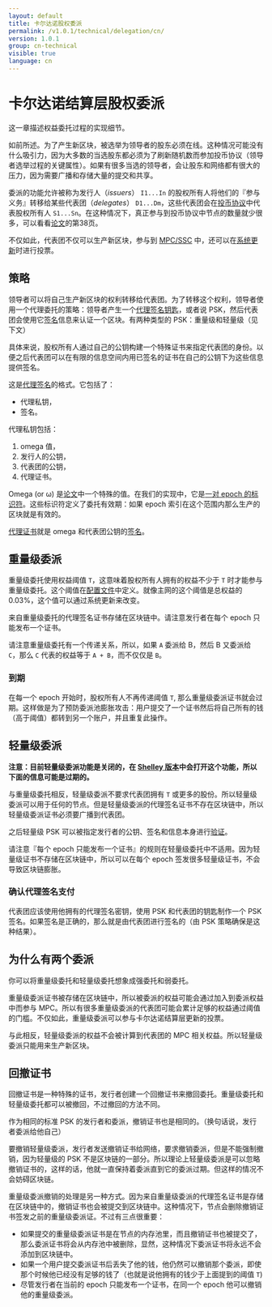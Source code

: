 ```yaml
---
layout: default
title: 卡尔达诺股权委派
permalink: /v1.0.1/technical/delegation/cn/
version: 1.0.1
group: cn-technical
visible: true
language: cn
---
```

<!-- Reviewed at c23493d7a33a82d559d5bd9d289486795cf6592f -->

# 卡尔达诺结算层股权委派

这一章描述权益委托过程的实现细节。

如前所述。为了产生新区块，被选举为领导者的股东必须在线。这种情况可能没有什么吸引力，因为大多数的当选股东都必须为了刷新随机数而参加投币协议（领导者选举过程的关键属性）。如果有很多当选的领导者，会让股东和网络都有很大的压力，因为需要广播和存储大量的提交和共享。

委派的功能允许被称为发行人（_issuers_） `I1...In` 的股权所有人将他们的『参与义务』转移给某些代表团（_delegates_） `D1...Dm`，这些代表团会在[投币协议](https://github.com/input-output-hk/cardano-sl/blob/4bd49d6b852e778c52c60a384a47681acec02d22/src/Pos/Ssc/GodTossing.hs)中代表股权所有人 `S1...Sn`。在这种情况下，真正参与到投币协议中节点的数量就少很多，可以看看[论文](/glossary/#paper)的第38页。

不仅如此，代表团不仅可以生产新区块，参与到 [MPC/SSC](/technical/leader-selection/#follow-the-satoshi) 中，还可以在[系统更新](/cardano/update-mechanism/)时进行投票。

## 策略

领导者可以将自己生产新区块的权利转移给代表团。为了转移这个权利，领导者使用一个代理委托的策略：领导者产生一个[代理签名钥匙](https://github.com/input-output-hk/cardano-sl/blob/4378a616654ff47faf828ef51ab2f455fa53d3a3/core/Pos/Crypto/SignTag.hs#L33)，或者说 PSK，然后代表团会使用它[签名](https://github.com/input-output-hk/cardano-sl/blob/ed6db6c8a44489e2919cd0e01582f638f4ad9b72/src/Pos/Delegation/Listeners.hs#L65)信息来认证一个区块。有两种类型的 PSK：重量级和轻量级（见下文）

具体来说，股权所有人通过自己的公钥构建一个特殊证书来指定代表团的身份。以便之后代表团可以在有限的信息空间内用已签名的证书在自己的公钥下为这些信息提供签名。


这是[代理签名](https://github.com/input-output-hk/cardano-sl/blob/d01d392d49db8a25e17749173ec9bce057911191/core/Pos/Crypto/Signing.hs#L256)的格式。它包括了：

* 代理私钥，
* 签名。

代理私钥包括：

1. omega 值，
2. 发行人的公钥，
3. 代表团的公钥，
4. 代理证书。

Omega (or ω) 是[论文](/glossary/#paper)中一个特殊的值。在我们的实现中，它是[一对 epoch 的标识符](https://github.com/input-output-hk/cardano-sl/blob/f374a970dadef0fe62cf69e8b9a6b8cc606b5c7d/core/Pos/Core/Types.hs#L235)。这些标识符定义了委托有效期：如果 epoch 索引在这个范围内那么生产的区块就是有效的。

[代理证书](https://github.com/input-output-hk/cardano-sl/blob/d01d392d49db8a25e17749173ec9bce057911191/core/Pos/Crypto/Signing.hs#L209)就是 omega 和代表团公钥的[签名](https://github.com/input-output-hk/cardano-crypto/blob/84f8c358463bbf6bb09168aac5ad990faa9d310a/src/Cardano/Crypto/Wallet.hs#L74)。

## 重量级委派

重量级委托使用权益阈值 `T`，这意味着股权所有人拥有的权益不少于 `T` 时才能参与重量级委托。这个阈值在[配置文件](https://github.com/input-output-hk/cardano-sl/blob/42f413b65eeacb59d0b439d04073edcc5adc2656/lib/configuration.yaml#L224)中定义。就像主网的这个阈值是总权益的 0.03%，这个值可以通过系统更新来改变。

来自重量级委托的代理签名证书存储在区块链中。请注意发行者在每个 epoch 只能发布一个证书。

请注意重量级委托有一个传递关系，所以，如果 `A` 委派给 B，然后 B 又委派给 `C`，那么 `C` 代表的权益等于 `A + B`，而不仅仅是 `B`。


### 到期

在每一个 epoch 开始时，股权所有人不再传递阈值 `T`, 那么重量级委派证书就会过期。这样做是为了预防委派池膨胀攻击：用户提交了一个证书然后将自己所有的钱（高于阈值）都转到另一个账户，并且重复此操作。


## 轻量级委派

**注意：目前轻量级委派功能是关闭的，在 [Shelley 版本](https://cardanoroadmap.com/)中会打开这个功能，所以下面的信息可能是过期的。**

与重量级委托相反，轻量级委派不要求代表团拥有 `T` 或更多的股份。所以轻量级委派可以用于任何的节点。但是轻量级委派的代理签名证书不存在区块链中，所以轻量级委派证书必须要广播到代表团。

之后轻量级 PSK 可以被指定发行者的公钥、签名和信息本身进行[验证](https://github.com/input-output-hk/cardano-sl/blob/42f413b65eeacb59d0b439d04073edcc5adc2656/lib/src/Pos/Delegation/Logic/Mempool.hs#L309)。

请注意『每个 epoch 只能发布一个证书』的规则在轻量级委托中不适用。因为轻量级证书不存储在区块链中，所以可以在每个 epoch 签发很多轻量级证书，不会导致区块链膨胀。


### 确认代理签名支付

代表团应该使用他拥有的代理签名密钥，使用 PSK 和代表团的钥匙制作一个 PSK 签名。如果签名是正确的，那么就是由代表团进行签名的（由 PSK 策略确保是这种结果）。

## 为什么有两个委派

你可以将重量级委托和轻量级委托想象成强委托和弱委托。

重量级委派证书被存储在区块链中，所以被委派的权益可能会通过加入到委派权益中而参与 MPC。所以有很多重量级委派的代表团可能会累计足够的权益通过阈值的门槛。不仅如此，重量级委派可以参与卡尔达诺结算层更新的投票。

与此相反，轻量级委派的权益不会被计算到代表团的 MPC 相关权益。所以轻量级委派只能用来生产新区块。

## 回撤证书

回撤证书是一种特殊的证书，发行者创建一个回撤证书来撤回委托。重量级委托和轻量级委托都可以被撤回，不过撤回的方法不同。

作为相同的标准 PSK 的发行者和委派，撤销证书也是相同的。（换句话说，发行者委派给他自己）

要撤销轻量级委派，发行者发送撤销证书给网络，要求撤销委派，但是不能强制撤销，因为轻量级的 PSK 不是区块链的一部分。所以理论上轻量级委派是可以忽略撤销证书的，这样的话，他就一直保持着委派直到它的委派过期。但这样的情况不会妨碍区块链。

重量级委派撤销的处理是另一种方式。因为来自重量级委派的代理签名证书是存储在区块链中的，撤销证书也会被提交到区块链中。这种情况下，节点会删除撤销证书签发之前的重量级委派证。不过有三点很重要：

* 如果提交的重量级委派证书是在节点的内存池里，而且撤销证书也被提交了，那么委派证书将会从内存池中被删除，显然，这种情况下委派证书将永远不会添加到区块链中。  
* 如果一个用户提交委派证书后丢失了他的钱，他仍然可以撤销那个委派，即使那个时候他已经没有足够的钱了（也就是说他拥有的钱少于上面提到的阈值 `T`)  
* 尽管发行者在当前的 epoch 只能发布一个证书，在同一个 epoch 他可以撤销他的重量级委派。
